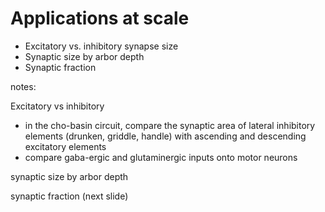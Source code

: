 # Applications at scale

- Excitatory vs. inhibitory synapse size
- Synaptic size by arbor depth
- Synaptic fraction

notes:

Excitatory vs inhibitory

- in the cho-basin circuit, compare the synaptic area of lateral
inhibitory elements (drunken, griddle, handle) with ascending and
descending excitatory elements
- compare gaba-ergic and glutaminergic inputs onto motor neurons

synaptic size by arbor depth



synaptic fraction (next slide)
